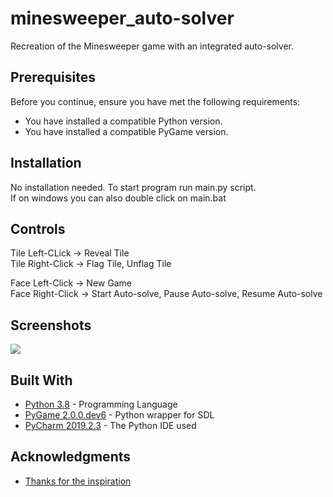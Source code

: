 # minesweeper_auto-solver
Recreation of the Minesweeper game with an integrated auto-solver.

## Prerequisites

Before you continue, ensure you have met the following requirements:

* You have installed a compatible Python version.
* You have installed a compatible PyGame version.

## Installation

No installation needed. To start program run main.py script.  
If on windows you can also double click on main.bat

## Controls

Tile Left-CLick -> Reveal Tile  
Tile Right-Click -> Flag Tile, Unflag Tile

Face Left-Click -> New Game  
Face Right-Click -> Start Auto-solve, Pause Auto-solve, Resume Auto-solve

## Screenshots

![](https://i.imgur.com/zikE15p.png)

## Built With

* [Python 3.8](https://www.python.org/) - Programming Language
* [PyGame 2.0.0.dev6](https://www.pygame.org/docs/) - Python wrapper for SDL
* [PyCharm 2019.2.3](https://www.jetbrains.com/pycharm/) - The Python IDE used

## Acknowledgments

* [Thanks for the inspiration](https://www.youtube.com/watch?v=cGUHehFGqBc)
